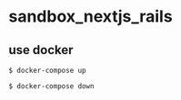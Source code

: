 # sandbox_nextjs_rails


## use docker


```
$ docker-compose up
```

```
$ docker-compose down
```
